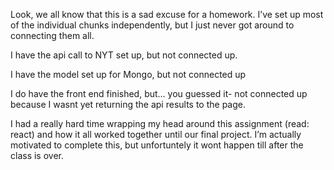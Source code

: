 Look, we all know that this is a sad excuse for a homework. I’ve set up most of the individual chunks independently, but I just never got around to connecting them all. 

I have the api call to NYT set up, but not connected up.

I have the model set up for Mongo, but not connected up

I do have the front end finished, but… you guessed it- not connected up because I wasnt yet returning the api results to the page.

I had a really hard time wrapping my head around this assignment (read: react) and how it all worked together until our final project. I’m actually motivated to complete this, but unfortuntely it wont happen till after the class is over.